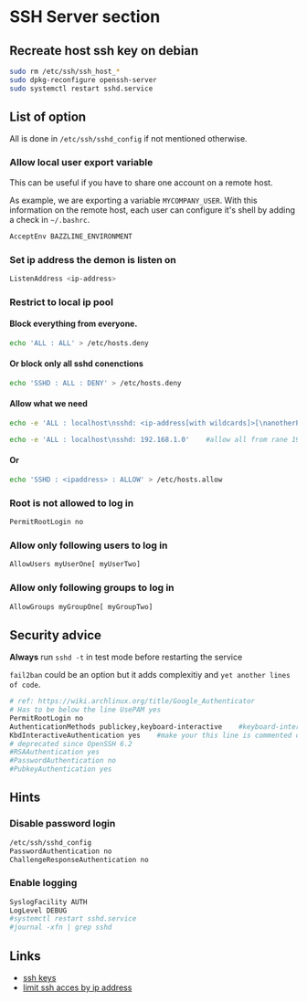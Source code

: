 # SSH Server section

## Recreate host ssh key on debian

```bash
sudo rm /etc/ssh/ssh_host_*
sudo dpkg-reconfigure openssh-server
sudo systemctl restart sshd.service
```

## List of option

All is done in `/etc/ssh/sshd_config` if not mentioned otherwise.

### Allow local user export variable

This can be useful if you have to share one account on a remote host.

As example, we are exporting a variable `MYCOMPANY_USER`. With this information on the remote host, each user can configure it's shell by adding a check in `~/.bashrc`.

```bash
AcceptEnv BAZZLINE_ENVIRONMENT
```

### Set ip address the demon is listen on

```bash
ListenAddress <ip-address>
```

### Restrict to local ip pool

#### Block everything from everyone.

```bash
echo 'ALL : ALL' > /etc/hosts.deny
```

#### Or block only all sshd conenctions

```bash
echo 'SSHD : ALL : DENY' > /etc/hosts.deny
```

#### Allow what we need

```bash
echo -e 'ALL : localhost\nsshd: <ip-address[with wildcards]>[\nanotherProgramm: <ip-address>]'

echo -e 'ALL : localhost\nsshd: 192.168.1.0'    #allow all from rane 192.168.1.x
```

#### Or

```bash
echo 'SSHD : <ipaddress> : ALLOW' > /etc/hosts.allow
```

### Root is not allowed to log in

```bash
PermitRootLogin no
```

### Allow only following users to log in

```bash
AllowUsers myUserOne[ myUserTwo]
```

### Allow only following groups to log in

```bash
AllowGroups myGroupOne[ myGroupTwo]
```

## Security advice

**Always** run `sshd -t` in test mode before restarting the service

`fail2ban` could be an option but it adds complexitiy and `yet another lines of code`.

```bash
# ref: https://wiki.archlinux.org/title/Google_Authenticator
# Has to be below the line UsePAM yes
PermitRootLogin no
AuthenticationMethods publickey,keyboard-interactive    #keyboard-interactive:pam only when you've setup google-authentication
KbdInteractiveAuthentication yes    #make your this line is commented out above
# deprecated since OpenSSH 6.2
#RSAAuthentication yes
#PasswordAuthentication no
#PubkeyAuthentication yes
```

## Hints

### Disable password login

```bash
/etc/ssh/sshd_config
PasswordAuthentication no
ChallengeResponseAuthentication no
```

### Enable logging

```bash
SyslogFacility AUTH
LogLevel DEBUG
#systemctl restart sshd.service
#journal -xfn | grep sshd
```

## Links

* [ssh keys](https://wiki.archlinux.org/index.php/SSH_Keys)
* [limit ssh acces by ip address](http://blog.serverbuddies.com/limit-ssh-access-by-ip-address/)

